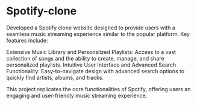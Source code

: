 # Spotify-clone
Developed a Spotify clone website designed to provide users with a seamless music streaming experience similar to the popular platform. Key features include:

Extensive Music Library and Personalized Playlists: Access to a vast collection of songs and the ability to create, manage, and share personalized playlists.
Intuitive User Interface and Advanced Search Functionality: Easy-to-navigate design with advanced search options to quickly find artists, albums, and tracks.

This project replicates the core functionalities of Spotify, offering users an engaging and user-friendly music streaming experience.
